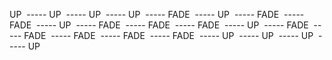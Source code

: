 UP
<img data-src="https://assets.playground.xyz/JWhitmore/113e138f_slide1.jpg" />
----- UP
<img data-src="https://assets.playground.xyz/JWhitmore/490f2b09_slide2.jpg" />
----- UP
<img data-src="https://assets.playground.xyz/JWhitmore/dbb7ef75_slide3.jpg" />
----- UP
<img data-src="https://assets.playground.xyz/JWhitmore/6fa16804_slide4.jpg" />
----- FADE
<img data-src="https://assets.playground.xyz/JWhitmore/39a0cbe7_slide5.jpg" />
----- UP
<img data-src="https://assets.playground.xyz/JWhitmore/508745da_slide6.jpg" />
----- FADE
<img data-src="https://assets.playground.xyz/JWhitmore/b1e4bd62_slide7.jpg" />
----- FADE
<img data-src="https://assets.playground.xyz/JWhitmore/d131e5d5_slide8.jpg" />
----- UP
<img data-src="https://assets.playground.xyz/JWhitmore/fc843893_slide9.jpg" />
----- FADE
<img data-src="https://assets.playground.xyz/JWhitmore/90792e81_slide10.jpg" />
----- FADE
<img data-src="https://assets.playground.xyz/JWhitmore/d89a63a2_slide11.jpg" />
----- FADE
<img data-src="https://assets.playground.xyz/JWhitmore/a902f6e9_slide12.jpg" />
----- UP
<img data-src="https://assets.playground.xyz/JWhitmore/3dbc5775_slide13.jpg" />
----- FADE
<img data-src="https://assets.playground.xyz/JWhitmore/84e8b30e_slide14.jpg" />
----- FADE
<img data-src="https://assets.playground.xyz/JWhitmore/d3936dc4_slide15.jpg" />
----- FADE
<img data-src="https://assets.playground.xyz/JWhitmore/43706ffc_slide16.jpg" />
----- FADE
<img data-src="https://assets.playground.xyz/JWhitmore/60386210_slide17.jpg" />
----- FADE
<img data-src="https://assets.playground.xyz/JWhitmore/e16eb228_slide18.jpg" />
----- UP
<img data-src="https://assets.playground.xyz/JWhitmore/0822fcba_slide19.jpg" />
----- UP
<img data-src="https://assets.playground.xyz/JWhitmore/b54b18ed_slide20.jpg" />
----- UP
<img data-src="https://assets.playground.xyz/JWhitmore/bb934139_slide21.jpg" />
----- UP
<img data-src="https://assets.playground.xyz/JWhitmore/036cfb62_slide22.jpg" />